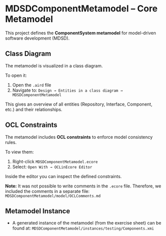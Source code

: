 # MDSDComponentMetamodel – Core Metamodel

This project defines the **ComponentSystem metamodel** for model-driven software development (MDSD).

## Class Diagram

The metamodel is visualized in a class diagram.

To open it:

1. Open the `.aird` file
2. Navigate to: `Design → Entities in a class diagram → MDSDComponentMetamodel`

This gives an overview of all entities (Repository, Interface, Component, etc.) and their relationships.

## OCL Constraints

The metamodel includes **OCL constraints** to enforce model consistency rules.

To view them:

1. Right-click `MDSDComponentMetamodel.ecore`
2. Select: `Open With → OCLinEcore Editor`

Inside the editor you can inspect the defined constraints.

**Note:**
It was not possible to write comments in the `.ecore` file.
Therefore, we included the comments in a separate file: `MDSDComponentMetamodel/model/OCLComments.md`

## Metamodel Instance

- A generated instance of the metamodel (from the exercise sheet) can be found at: `MDSDComponentMetamodel/instances/testing/Components.xmi`